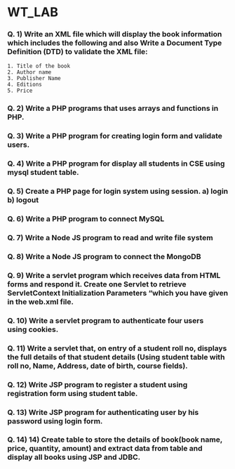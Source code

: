 # WT_LAB
### Q. 1) Write an XML file which will display the book information which includes the following and also Write a Document Type Definition (DTD) to validate the XML file:
```
1. Title of the book
2. Author name
3. Publisher Name
4. Editions
5. Price
```
### Q. 2) Write a PHP programs that uses arrays and functions in PHP.

### Q. 3) Write a PHP program for creating login form and validate users.

### Q. 4) Write a PHP program for display all students in CSE using mysql student table.

### Q. 5) Create a PHP page for login system using session. a) login b) logout

### Q. 6) Write a PHP program to connect MySQL

### Q. 7) Write a Node JS program to read and write file system

### Q. 8) Write a Node JS program to connect the MongoDB

### Q. 9) Write a servlet program which receives data from HTML forms and respond it. Create one Servlet to retrieve ServletContext Initialization Parameters “which you have given in the web.xml file.

### Q. 10) Write a servlet program to authenticate four users using cookies.

### Q. 11) Write a servlet that, on entry of a student roll no, displays the full details of that student details (Using student table with roll no, Name, Address, date of birth, course fields).

### Q. 12) Write JSP program to register a student using registration form using student table.

### Q. 13) Write JSP program for authenticating user by his password using login form.

### Q. 14) 14) Create table to store the details of book(book name, price, quantity, amount) and extract data from table and display all books using JSP and JDBC.

